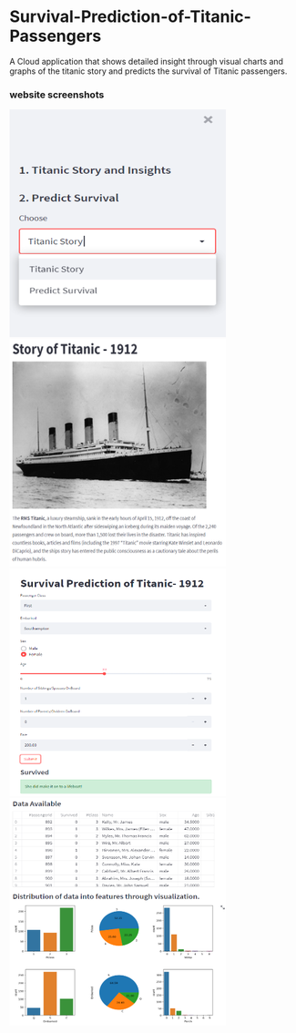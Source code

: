 # Survival-Prediction-of-Titanic-Passengers
A Cloud application that shows detailed insight through visual charts and graphs of the titanic story and predicts the survival of Titanic passengers.


### website screenshots 
<img src="https://github.com/shivam2906/Survival-Prediction-of-Titanic-Passengers/blob/main/screenshots/titanic_streamlit_1.png" width="380" height="400">                       <img src="https://github.com/shivam2906/Survival-Prediction-of-Titanic-Passengers/blob/main/screenshots/titanic_streamlit_2.png" width="380" height="400">                       <img src="https://github.com/shivam2906/Survival-Prediction-of-Titanic-Passengers/blob/main/screenshots/titanic_streamlit_4.png" width="380" height="400">              <img src="https://github.com/shivam2906/Survival-Prediction-of-Titanic-Passengers/blob/main/screenshots/titanic_streamlit_3.png" width="380" height="400">

